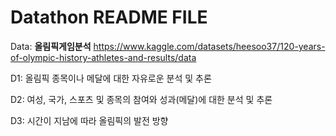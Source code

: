 # Datathon README FILE 

Data: **올림픽게임분석**
https://www.kaggle.com/datasets/heesoo37/120-years-of-olympic-history-athletes-and-results/data


D1: 올림픽 종목이나 메달에 대한 자유로운 분석 및 추론 


D2: 여성, 국가, 스포츠 및 종목의 참여와 성과(메달)에 대한 분석 및 추론
 

D3: 시간이 지남에 따라 올림픽의 발전 방향 
 
